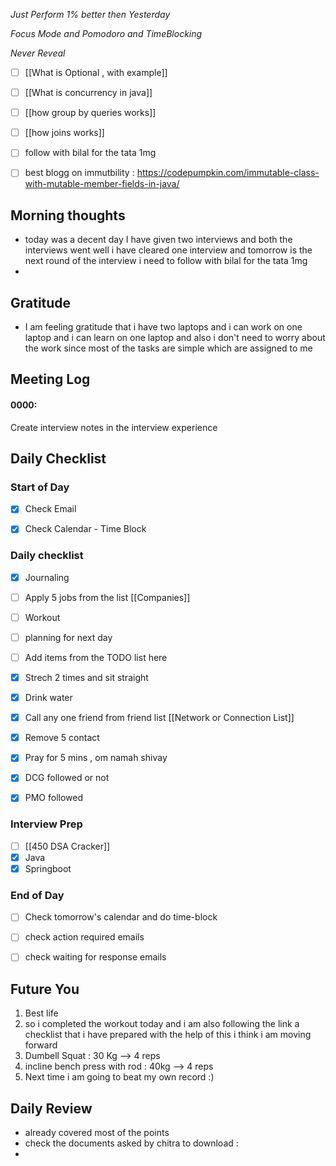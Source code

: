*Just Perform 1% better then Yesterday*
 
 *Focus Mode and Pomodoro and TimeBlocking* 

 *Never Reveal*


 - [ ] [[What is Optional , with example]]
- [ ] [[What is concurrency in java]]
- [ ] [[how group by queries works]]
- [ ] [[how joins works]]
- [ ] follow with bilal for the tata 1mg

- [ ] best blogg on immutbility : https://codepumpkin.com/immutable-class-with-mutable-member-fields-in-java/


## Morning thoughts
- today was a decent day I have given two interviews and both the interviews went well i have cleared one interview and tomorrow is the next round of the interview i need to follow with bilal for the tata 1mg 
-

## Gratitude
- I am feeling gratitude that i have two laptops and i can work on one laptop and i can learn on one laptop and also i don't need to worry about the work since most of the tasks are simple which are assigned to me


## Meeting Log

#### 0000:
Create interview notes in the interview experience 


## Daily Checklist 

### Start of Day

- [x] Check Email

- [x] Check Calendar - Time Block


### Daily checklist

- [x] Journaling
- [ ] Apply 5 jobs from the list  [[Companies]]
- [ ] Workout
- [ ] planning for next day
- [ ] Add items from the TODO list here
- [x] Strech 2 times and sit straight
- [x] Drink water 
- [x] Call any one friend from friend list [[Network or Connection List]]
- [x] Remove 5 contact
- [x] Pray for 5 mins , om namah shivay
- [x] DCG followed or not 
- [x] PMO followed


### Interview Prep
- [ ] [[450 DSA Cracker]]
- [x] Java 
- [x] Springboot

### End of Day
- [ ] Check tomorrow's calendar and do time-block
- [ ] check action required emails
- [ ] check waiting for response emails 


## Future You
1. Best life 
2. so i completed the workout today and i am also following the link a checklist that i have prepared with the help of this i think i am moving forward
3. Dumbell Squat : 30 Kg --> 4 reps
4. incline bench press with rod : 40kg --> 4 reps
5. Next time i am going to beat my own record :) 

## Daily Review  
- already covered most of the points 
- check the documents asked by chitra to download : 
- 
